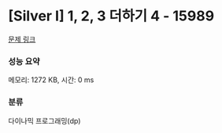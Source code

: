 # [Silver I] 1, 2, 3 더하기 4 - 15989 

[문제 링크](https://www.acmicpc.net/problem/15989) 

### 성능 요약

메모리: 1272 KB, 시간: 0 ms

### 분류

다이나믹 프로그래밍(dp)

